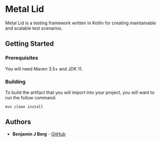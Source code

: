 
# Metal Lid

Metal Lid is a testing framework written in Kotlin for creating maintainable and scalable test scenarios.

## Getting Started

### Prerequisites

You will need Maven 3.5+ and JDK 11.

### Building

To build the artifact that you will import into your project, you will want to run the follow command:

```
mvn clean install
```

## Authors

* **Benjamin J Berg** - [GitHub](https://github.com/benjaminjacobberg)

